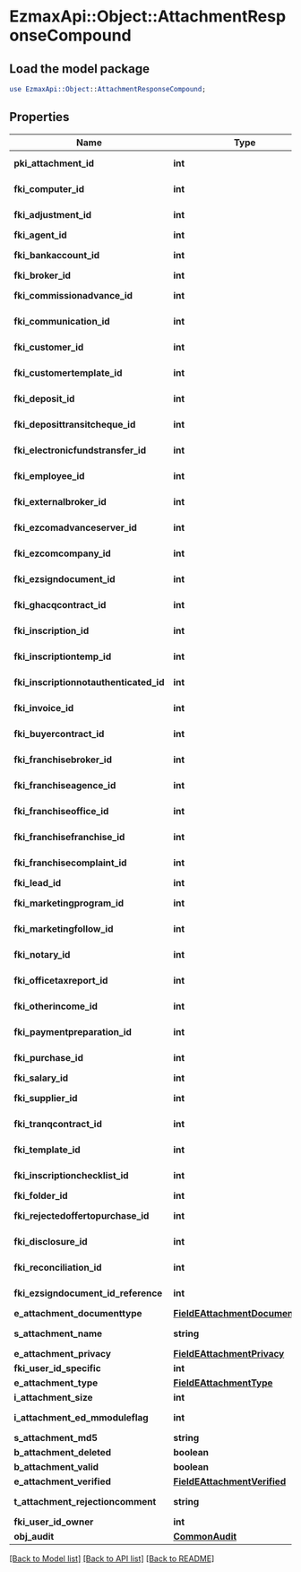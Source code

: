 # EzmaxApi::Object::AttachmentResponseCompound

## Load the model package
```perl
use EzmaxApi::Object::AttachmentResponseCompound;
```

## Properties
Name | Type | Description | Notes
------------ | ------------- | ------------- | -------------
**pki_attachment_id** | **int** | The unique ID of the Attachment. | 
**fki_computer_id** | **int** | The unique ID of the Computer | [optional] 
**fki_adjustment_id** | **int** | The unique ID of the Adjustment | [optional] 
**fki_agent_id** | **int** | The unique ID of the Agent. | [optional] 
**fki_bankaccount_id** | **int** | The unique ID of the Bankaccount | [optional] 
**fki_broker_id** | **int** | The unique ID of the Broker. | [optional] 
**fki_commissionadvance_id** | **int** | The unique ID of the Commissionadvance | [optional] 
**fki_communication_id** | **int** | The unique ID of the Communication. | [optional] 
**fki_customer_id** | **int** | The unique ID of the Customer. | [optional] 
**fki_customertemplate_id** | **int** | The unique ID of the Customertemplate | [optional] 
**fki_deposit_id** | **int** | The unique ID of the Deposit | [optional] 
**fki_deposittransitcheque_id** | **int** | The unique ID of the Deposittransitcheque | [optional] 
**fki_electronicfundstransfer_id** | **int** | The unique ID of the Electronicfundstransfer | [optional] 
**fki_employee_id** | **int** | The unique ID of the Employee. | [optional] 
**fki_externalbroker_id** | **int** | The unique ID of the Externalbroker. | [optional] 
**fki_ezcomadvanceserver_id** | **int** | The unique ID of the Ezcomadvanceserver | [optional] 
**fki_ezcomcompany_id** | **int** | The unique ID of the Ezcomcompany | [optional] 
**fki_ezsigndocument_id** | **int** | The unique ID of the Ezsigndocument | [optional] 
**fki_ghacqcontract_id** | **int** | The unique ID of the Ghacqcontract | [optional] 
**fki_inscription_id** | **int** | The unique ID of the Inscription. | [optional] 
**fki_inscriptiontemp_id** | **int** | The unique ID of the Inscriptiontemp | [optional] 
**fki_inscriptionnotauthenticated_id** | **int** | The unique ID of the Inscriptionnotauthenticated. | [optional] 
**fki_invoice_id** | **int** | The unique ID of the Invoice. | [optional] 
**fki_buyercontract_id** | **int** | The unique ID of the Buyercontract | [optional] 
**fki_franchisebroker_id** | **int** | The unique ID of the Franchisebroker | [optional] 
**fki_franchiseagence_id** | **int** | The unique ID of the Franchiseagence | [optional] 
**fki_franchiseoffice_id** | **int** | The unique ID of the Franchisereoffice | [optional] 
**fki_franchisefranchise_id** | **int** | The unique ID of the Franchisefranchise | [optional] 
**fki_franchisecomplaint_id** | **int** | The unique ID of the Franchisecomplaint | [optional] 
**fki_lead_id** | **int** | The unique ID of the Lead | [optional] 
**fki_marketingprogram_id** | **int** | The unique ID of the Marketingprogram | [optional] 
**fki_marketingfollow_id** | **int** | The unique ID of the Marketingfollow | [optional] 
**fki_notary_id** | **int** | The unique ID of the Notary. | [optional] 
**fki_officetaxreport_id** | **int** | The unique ID of the Officetaxreport | [optional] 
**fki_otherincome_id** | **int** | The unique ID of the Otherincome | [optional] 
**fki_paymentpreparation_id** | **int** | The unique ID of the Paymentpreparation | [optional] 
**fki_purchase_id** | **int** | The unique ID of the Purchase | [optional] 
**fki_salary_id** | **int** | The unique ID of the Salary | [optional] 
**fki_supplier_id** | **int** | The unique ID of the Supplier. | [optional] 
**fki_tranqcontract_id** | **int** | The unique ID of the Tranqcontract | [optional] 
**fki_template_id** | **int** | The unique ID of the Template | [optional] 
**fki_inscriptionchecklist_id** | **int** | The unique ID of the Inscriptionchecklist | [optional] 
**fki_folder_id** | **int** | The unique ID of the Folder | [optional] 
**fki_rejectedoffertopurchase_id** | **int** | The unique ID of the Rejectedoffertopurchase | [optional] 
**fki_disclosure_id** | **int** | The unique ID of the Disclosure | [optional] 
**fki_reconciliation_id** | **int** | The unique ID of the Reconciliation | [optional] 
**fki_ezsigndocument_id_reference** | **int** | The unique ID of the Ezsigndocument | [optional] 
**e_attachment_documenttype** | [**FieldEAttachmentDocumenttype**](FieldEAttachmentDocumenttype.md) |  | 
**s_attachment_name** | **string** | The name of the Attachment | 
**e_attachment_privacy** | [**FieldEAttachmentPrivacy**](FieldEAttachmentPrivacy.md) |  | 
**fki_user_id_specific** | **int** | The unique ID of the User | [optional] 
**e_attachment_type** | [**FieldEAttachmentType**](FieldEAttachmentType.md) |  | 
**i_attachment_size** | **int** | The size of the Attachment | 
**i_attachment_ed_mmoduleflag** | **int** | The edmmoduleflag of the Attachment | [optional] 
**s_attachment_md5** | **string** | The md5 of the Attachment | 
**b_attachment_deleted** | **boolean** | Whether if it&#39;s deleted | 
**b_attachment_valid** | **boolean** | Whether if it&#39;s valid | 
**e_attachment_verified** | [**FieldEAttachmentVerified**](FieldEAttachmentVerified.md) |  | 
**t_attachment_rejectioncomment** | **string** | The rejectioncomment of the Attachment | [optional] 
**fki_user_id_owner** | **int** | The unique ID of the User | [optional] 
**obj_audit** | [**CommonAudit**](CommonAudit.md) |  | [optional] 

[[Back to Model list]](../README.md#documentation-for-models) [[Back to API list]](../README.md#documentation-for-api-endpoints) [[Back to README]](../README.md)


